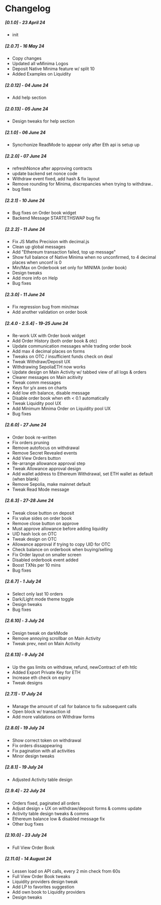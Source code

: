 # Changelog

##### [0.1.0] - 23 April 24

- init

##### [2.0.7] - 16 May 24

- Copy changes
- Updated all wMinima Logos
- Deposit Native Minima feature w/ split 10
- Added Examples on Liquidity

##### [2.0.12] - 04 June 24

- Add help section

##### [2.0.13] - 05 June 24

- Design tweaks for help section

##### [2.1.0] - 06 June 24

- Syncrhonize ReadMode to appear only after Eth api is setup up

##### [2.2.0] - 07 June 24

- refreshNonce after approving contracts
- update backend set nonce code
- Withdraw event fixed, add hash & fix layout
- Remove rounding for Minima, discrepancies when trying to withdraw..
- bug fixes

##### [2.2.1] - 10 June 24

- Bug fixes on Order book widget
- Backend Message STARTETHSWAP bug fix

##### [2.2.2] - 11 June 24

- Fix JS Maths Precision with decimal.js
- Clean up global messages
- Add "Ethereum transaction failed, top up message"
- Show full balance of Native Minima when no unconfirmed, to 4 decimal places when unconf is 0
- Min/Max on Orderbook set only for MINIMA (order book)
- Design tweaks
- Add more info on Help
- Bug fixes

##### [2.3.0] - 11 June 24

- Fix regression bug from min/max
- Add another validation on order book

##### [2.4.0 - 2.5.4] - 19-25 June 24

- Re-work UX with Order book widget
- Add Order History (both order book & otc)
- Update communication messages while trading order book
- Add max 4 decimal places on forms
- Tweaks on OTC / insufficient funds check on deal
- Tweak Withdraw/Deposit UX
- Withdrawing SepoliaETH now works
- Update design on Main Activity w/ tabbed view of all logs & orders
- Clearer messages on Main acitivity
- Tweak comm messages
- Keys for y/x axes on charts
- Add low eth balance, disable message
- Disable order book when eth < 0.1 automatically
- Tweak Liquidity pool UX
- Add Minimum Minima Order on Liquidity pool UX
- Bug fixes

##### [2.6.0] - 27 June 24

- Order book re-written
- Fix orders pruning
- Remove autofocus on withdrawal
- Remove Secret Revealed events
- Add View Orders button
- Re-arrange allowance approval step
- Tweak Allowance approval design
- Add wallet address to Ethereum Withdrawal, set ETH wallet as default (when blank)
- Remove Sepolia, make mainnet default
- Tweak Read Mode message


##### [2.6.3] - 27-28 June 24

- Tweak close button on deposit
- Fix value sides on order book
- Remove close button on approve
- Must approve allowance before adding liquidity
- UID hash lock on OTC
- Tweak design on OTC
- Allowance approval if trying to copy UID for OTC
- Check balance on orderbook when buying/selling
- Fix Order layout on smaller screen
- Disabled orderbook event added
- Boost TXNs per 10 mins
- Bug fixes

##### [2.6.7] - 1 July 24

- Select only last 10 orders
- Dark/Light mode theme toggle
- Design tweaks
- Bug fixes

##### [2.6.10] - 3 July 24

- Design tweak on darkMode
- Remove annoying scrollbar on Main Activity
- Tweak prev, next on Main Activity

##### [2.6.13] - 9 July 24

- Up the gas limits on withdraw, refund, newContract of eth htlc
- Added Export Private Key for ETH
- Increase eth check on expiry
- Tweak designs

##### [2.7.1] - 17 July 24

- Manage the amount of call for balance to fix subsequent calls
- Open block w/ transaction id
- Add more validations on Withdraw forms

##### [2.8.0] - 19 July 24

- Show correct token on withdrawal
- Fix orders dissappearing
- Fix pagination with all activities
- Minor design tweaks

##### [2.8.1] - 19 July 24

- Adjusted Activity table design

##### [2.9.4] - 22 July 24

- Orders fixed, paginated all orders
- Adjust design + UX on withdraw/deposit forms & comms update
- Activity table design tweaks & comms
- Ethereum balance low & disabled message fix
- Other bug fixes

##### [2.10.0] - 23 July 24

- Full View Order Book

##### [2.11.0] - 14 August 24

- Lessen load on API calls, every 2 min check from 60s
- Full View Order Book tweaks
- Liquidity providers design tweak
- Add LP to favorites suggestion
- Add own book to Liquidity providers
- Design tweaks


